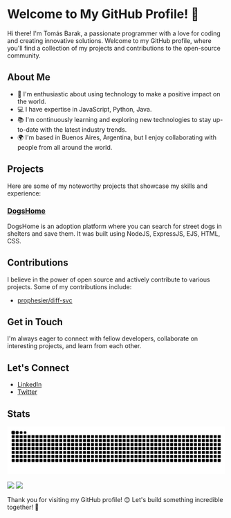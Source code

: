 # Welcome to My GitHub Profile! 🌟

Hi there! I'm Tomás Barak, a passionate programmer with a love for coding and creating innovative solutions. Welcome to my GitHub profile, where you'll find a collection of my projects and contributions to the open-source community. 

## About Me

- 🚀 I'm enthusiastic about using technology to make a positive impact on the world.
- 💻 I have expertise in JavaScript, Python, Java.
- 📚 I'm continuously learning and exploring new technologies to stay up-to-date with the latest industry trends.
- 🌍 I'm based in Buenos Aires, Argentina, but I enjoy collaborating with people from all around the world.

## Projects

Here are some of my noteworthy projects that showcase my skills and experience:

### [DogsHome](https://github.com/tomasbarak/dogshome)

DogsHome is an adoption platform where you can search for street dogs in shelters and save them. It was built using NodeJS, ExpressJS, EJS, HTML, CSS.

## Contributions

I believe in the power of open source and actively contribute to various projects. Some of my contributions include:

- [prophesier/diff-svc](https://github.com/prophesier/diff-svc)

## Get in Touch

I'm always eager to connect with fellow developers, collaborate on interesting projects, and learn from each other.

## Let's Connect

- [LinkedIn](https://www.linkedin.com/in/tomas-barak-28530a237/)
- [Twitter](https://twitter.com/tomasbarakk/)

## Stats
<img alt="GitHub Snake" src="https://raw.githubusercontent.com/tomasbarak/tomasbarak/output/github-contribution-grid-snake-dark.svg" />

![](https://github-profile-summary-cards.vercel.app/api/cards/stats?username=tomasbarak&theme=github_dark) 
![](https://komarev.com/ghpvc/?username=tomasbarak)

Thank you for visiting my GitHub profile! 😊 Let's build something incredible together! 🚀
